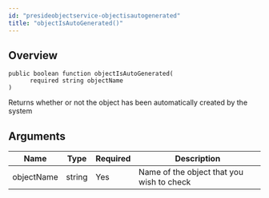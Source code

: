 ```yaml
---
id: "presideobjectservice-objectisautogenerated"
title: "objectIsAutoGenerated()"
---
```



## Overview




```luceescript
public boolean function objectIsAutoGenerated(
      required string objectName
)
```

Returns whether or not the object has been automatically created by the system

## Arguments


<div class="table-responsive"><table class="table"><thead><tr><th>Name</th><th>Type</th><th>Required</th><th>Description</th></tr></thead><tbody><tr><td>objectName</td><td>string</td><td>Yes</td><td>Name of the object that you wish to check</td></tr></tbody></table></div>